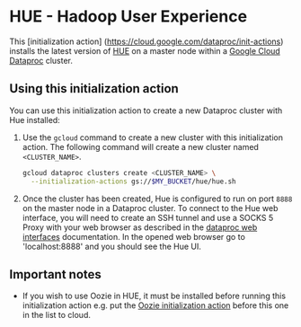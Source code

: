 # HUE - Hadoop User Experience

This [initialization action] (https://cloud.google.com/dataproc/init-actions) installs the latest version of [HUE](http://gethue.com/)
on a master node within a [Google Cloud Dataproc](https://cloud.google.com/dataproc) cluster.

## Using this initialization action

You can use this initialization action to create a new Dataproc cluster with Hue installed:

1. Use the `gcloud` command to create a new cluster with this initialization action.  The following command will create a new cluster named `<CLUSTER_NAME>`.

    ```bash
    gcloud dataproc clusters create <CLUSTER_NAME> \
      --initialization-actions gs://$MY_BUCKET/hue/hue.sh
    ```

1. Once the cluster has been created, Hue is configured to run on port `8888` on the master node in a Dataproc cluster. To connect to the Hue web interface, you will need to create an SSH tunnel and use a SOCKS 5 Proxy with your web browser as described in the [dataproc web interfaces](https://cloud.google.com/dataproc/cluster-web-interfaces) documentation. In the opened web browser go to 'localhost:8888' and you should see the Hue UI.

## Important notes

* If you wish to use Oozie in HUE, it must be installed before running this initialization action e.g. put the [Oozie initialization action](../oozie/README.md) before this one in the list to cloud.
